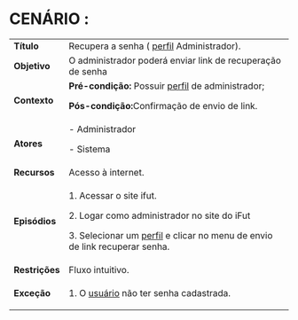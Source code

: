 # CENÁRIO :

<table class="table table-striped border">
    <tr>
        <td>
            <b>Título</b>
        </td>
        <td>     Recupera a senha ( <a href="../../lexico/#perfil">perfil</a> Administrador).  </td>
    </tr>
    <tr>
        <td>
            <b>Objetivo</b>
        </td>
        <td>
O administrador poderá enviar link de recuperação de senha     </td>
    </tr>
    <tr>
        <td>
            <b>Contexto</b>
        </td>
        <td>
           <b>Pré-condição:</b> Possuir  <a href="../../lexico/#perfil">perfil</a> de administrador;
           <p><b>Pós-condição:</b>Confirmação de envio de link.
</p>
        </td>
    </tr>
    <tr>
        <td>
            <b>Atores</b>
        </td>
        <td>
            - Administrador
            <p>- Sistema</p> 
        </td>
    </tr>
    <tr>
        <td>
            <b>Recursos</b>
        </td>
        <td>
            Acesso à internet.
        </td>
    </tr>
    <tr>
        <td>
            <b>Episódios</b>
        </td>
        <td>
           <p> 1. Acessar o site ifut.</p>
	<p>2. Logar como administrador no site do iFut</p>
    <p>3. Selecionar um  <a href="../../lexico/#perfil">perfil</a> e clicar no menu de envio de link recuperar senha.</p>
        </td>
    </tr>
    <tr>
        <td>
            <b>Restrições</b>
        </td>
        <td>
              Fluxo intuitivo.
        </td>
    </tr>
    <tr>
        <td>
            <b>Exceção</b>
        </td>
        <td>
            <p>1. O  <a href="../../lexico/#usuario">usuário</a> não ter senha cadastrada.</p>
        </td>
    </tr>
</table>